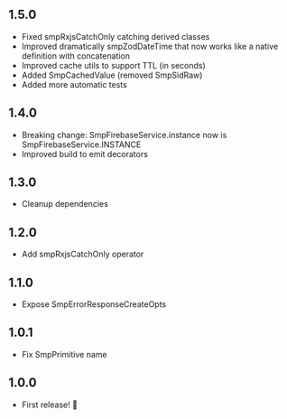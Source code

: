 ## 1.5.0
* Fixed smpRxjsCatchOnly catching derived classes 
* Improved dramatically smpZodDateTime that now works like a native definition with concatenation
* Improved cache utils to support TTL (in seconds)
* Added SmpCachedValue (removed SmpSidRaw)
* Added more automatic tests

## 1.4.0
* Breaking change: SmpFirebaseService.instance now is SmpFirebaseService.INSTANCE
* Improved build to emit decorators

## 1.3.0
* Cleanup dependencies

## 1.2.0
* Add smpRxjsCatchOnly operator

## 1.1.0
* Expose SmpErrorResponseCreateOpts

## 1.0.1
* Fix SmpPrimitive name

## 1.0.0
* First release! 🎉
